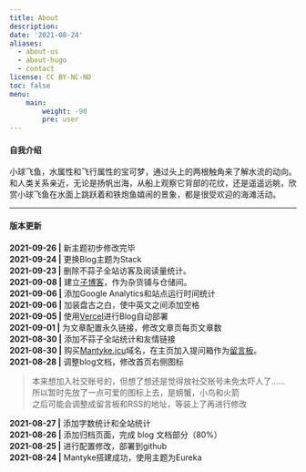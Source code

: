 ```yaml
---
title: About
description: 
date: '2021-08-24'
aliases:
  - about-us
  - about-hugo
  - contact
license: CC BY-NC-ND
toc: false
menu:
    main: 
        weight: -90
        pre: user
---
```

   
#### 自我介绍

小球飞鱼，水属性和飞行属性的宝可梦，通过头上的两根触角来了解水流的动向。和人类关系亲近，无论是扬帆出海，从船上观察它背部的花纹，还是遥遥远眺，欣赏小球飞鱼在水面上跳跃着和铁炮鱼嬉闹的景象，都是很受欢迎的海滩活动。

---
#### 版本更新

**2021-09-26 |** 新主题初步修改完毕   
**2021-09-24 |** 更换Blog主题为Stack  
**2021-09-23 |** 删除不蒜子全站访客及阅读量统计。  
**2021-09-08 |** 建立[子博客](https://ink.mantyke.icu)，作为杂货铺与仓储间。  
**2021-09-06 |** 添加Google Analytics和站点运行时间统计  
**2021-09-06 |** 加装盘古之白，使中英文之间添加空格  
**2021-09-05 |** 使用[Vercel](https://vercel.com/dashboard)进行Blog自动部署  
**2021-09-01 |** 为文章配置永久链接，修改文章页每页文章数  
**2021-08-30 |** 添加不蒜子全站统计和友情链接  
**2021-08-30 |** 购买[Mantyke.icu](https://mantyke.icu)域名，在主页加入提问箱作为[留言板](https://box.n3ko.co/_/Mantyke)。  
**2021-08-28 |** 调整blog文档，修改首页右侧图标  
> 本来想加入社交账号的，但想了想还是觉得放社交账号未免太吓人了……  
> 所以暂时先放了一点可爱的图标上去，是螃蟹，小鸟和火箭  
> 之后可能会调整成留言板和RSS的地址，等装上了再进行修改  

**2021-08-27 |** 添加字数统计和全站统计  
**2021-08-26 |** 添加归档页面，完成 blog 文档部分（80%）  
**2021-08-25 |** 进行配置修改，部署到github    
**2021-08-24 |** Mantyke搭建成功，使用主题为Eureka

<br/>  
